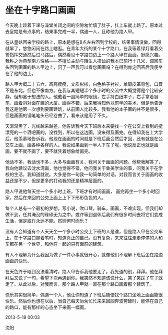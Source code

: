# 坐在十字路口画画

今天晚上趁着下课与澡堂关闭之间的空隙匆忙填了肚子，扛上车就上路了。原本过去皇姑是有点事的，结果事完成一半，偶遇一人，且称他为路人甲。

在从皇姑回来学校的路上，原本是想在8点左右回到学校的，结果事情没做，回得就早了，悠悠闲闲在路上瞎逛。在青年大街的某个十字路口，在我等着绿灯看着交警指挥交通然后过马路后，偶然看见十字路口边上一个路人甲在画画，挺感兴趣。我称之为典型南方性格——不擅长主动与陌生人搭讪的我本已前行十几米，调回车头回到画画的路人甲边上，问了一声我可以看您画画吗？在得到肯定回答后我便坐在了他的边上。

路人甲大概二十五六，高高瘦瘦，文质彬彬，白色格子衬衫，单肩皮革背包，口音不是东北，但也不像南方。在我与其短短半个多小时的交流中大概觉得是个比较安静，但却富于想法的人。他戴着一副简单的眼镜，左手持白纸本子，右手拿着钢笔，画着斜对面在建的大厦。画得不错，后来我得知他以前学的美术，但是他告诉我这是他第一次想到要画建筑，从前画人比较多。我看他的本子画的并不是很多，但是画画的钢笔笔头已经卷曲了，看来该是用了不久。

天渐渐黑了，光线越来越差，他告诉我今天下班后本来要找一个在公交上看到的挺漂亮的一个酒吧画的，没找到，所以在这边画，没来得及画完。在得知我在上大学后，他羡慕地告诉我，他现在画画的时间就是下班后画会然后才回，还有就是在公交车上画，画各种各样的人。我说如果画到一半人下车了呢，他说反正也就是画画，要不就不画了，要不就凭着想象给画完。

他话不多，我话也不多，大多与画画有关，我问关于画画的问题，他帮我解答了，我向他建议去沈水湾画，他也觉得不错，他问我关于鲁美学生的事，问我关于在学校的生活，我知道就说。大多是你一句我一句简单的对话，对我而言关于画画的收益还是不少，但是更多的打动我的还是精神层面的。

路人甲说他每天坐一个多小时上班，下班才有时间画画， 画完再坐一个多小时回家，然后在来回的公交上画上上下下形形色色的人。

每个人总有一个最初的梦想，写小说，吹口琴，骑车，画画，不难实现，但我们却做不到，任其淹没的碌碌无为之中。或许等到退休后我们有很多时间去将它们变成生活，但是或许永远不能。然则何时而乐？

没有人会知道有个人天天坐一个多小时公交上下班的人是谁，但是路人甲在公交车上，在十字路口握着笔时，知道真正的自己。没有复杂，来来往往走走停停的人和车都在另一个世界，和他在一起的只有面前的建筑。

有人不理解为什么我因为做了一件小事就很开心，就像他们不理解下班后坐在路边画画的快乐。

在天色终于暗到没法看清时，路人甲告诉我他要走了。我先道的别，拜拜。他在拜拜后又说了一句，希望下次再遇到你。我突然不知道该说什么，笑了笑踩了车子就走了。从此以后，对我而言，那个路人甲就一直在那个路口画着那个建筑了。

快乐其实很简单，偶遇一个人，他让你知道了下班后随便找个路口坐地上画画能很快乐。然后你也想在以后，当自己每天匆匆忙忙来来回回奔波劳碌时，能停在自己的路口，能有那样的心态坐下来画一幅画。

2013-5-18 00:03

沈阳